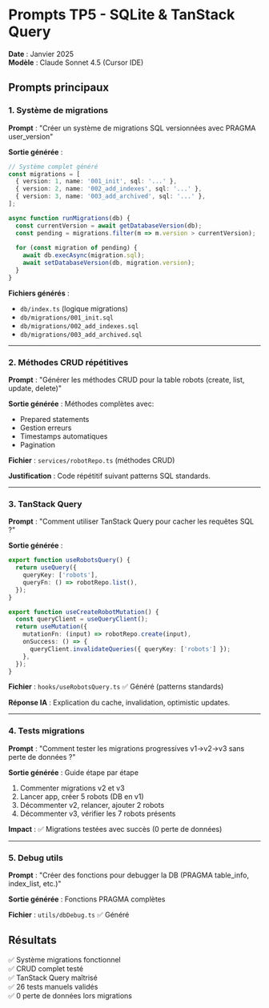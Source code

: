 # Prompts TP5 - SQLite & TanStack Query

**Date** : Janvier 2025  
**Modèle** : Claude Sonnet 4.5 (Cursor IDE)  

## Prompts principaux

### 1. Système de migrations

**Prompt** : "Créer un système de migrations SQL versionnées avec PRAGMA user_version"

**Sortie générée** :
```typescript
// Système complet généré
const migrations = [
  { version: 1, name: '001_init', sql: '...' },
  { version: 2, name: '002_add_indexes', sql: '...' },
  { version: 3, name: '003_add_archived', sql: '...' },
];

async function runMigrations(db) {
  const currentVersion = await getDatabaseVersion(db);
  const pending = migrations.filter(m => m.version > currentVersion);
  
  for (const migration of pending) {
    await db.execAsync(migration.sql);
    await setDatabaseVersion(db, migration.version);
  }
}
```

**Fichiers générés** :
- `db/index.ts` (logique migrations)
- `db/migrations/001_init.sql`
- `db/migrations/002_add_indexes.sql`
- `db/migrations/003_add_archived.sql`

---

### 2. Méthodes CRUD répétitives

**Prompt** : "Générer les méthodes CRUD pour la table robots (create, list, update, delete)"

**Sortie générée** : Méthodes complètes avec:
- Prepared statements
- Gestion erreurs
- Timestamps automatiques
- Pagination

**Fichier** : `services/robotRepo.ts` (méthodes CRUD)

**Justification** : Code répétitif suivant patterns SQL standards.

---

### 3. TanStack Query

**Prompt** : "Comment utiliser TanStack Query pour cacher les requêtes SQL ?"

**Sortie générée** :
```typescript
export function useRobotsQuery() {
  return useQuery({
    queryKey: ['robots'],
    queryFn: () => robotRepo.list(),
  });
}

export function useCreateRobotMutation() {
  const queryClient = useQueryClient();
  return useMutation({
    mutationFn: (input) => robotRepo.create(input),
    onSuccess: () => {
      queryClient.invalidateQueries({ queryKey: ['robots'] });
    },
  });
}
```

**Fichier** : `hooks/useRobotsQuery.ts` ✅ Généré (patterns standards)

**Réponse IA** : Explication du cache, invalidation, optimistic updates.

---

### 4. Tests migrations

**Prompt** : "Comment tester les migrations progressives v1→v2→v3 sans perte de données ?"

**Sortie générée** : Guide étape par étape
1. Commenter migrations v2 et v3
2. Lancer app, créer 5 robots (DB en v1)
3. Décommenter v2, relancer, ajouter 2 robots
4. Décommenter v3, vérifier les 7 robots présents

**Impact** : ✅ Migrations testées avec succès (0 perte de données)

---

### 5. Debug utils

**Prompt** : "Créer des fonctions pour debugger la DB (PRAGMA table_info, index_list, etc.)"

**Sortie générée** : Fonctions PRAGMA complètes

**Fichier** : `utils/dbDebug.ts` ✅ Généré

## Résultats

✅ Système migrations fonctionnel  
✅ CRUD complet testé  
✅ TanStack Query maîtrisé  
✅ 26 tests manuels validés  
✅ 0 perte de données lors migrations
